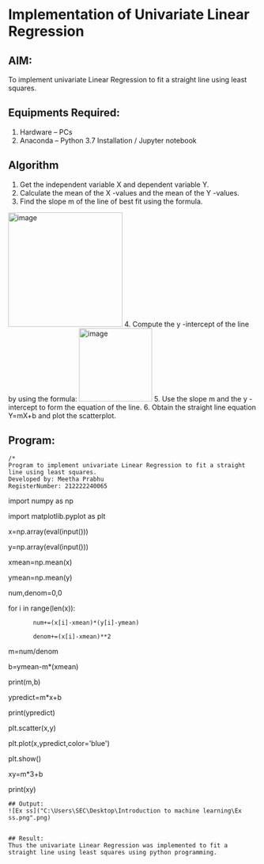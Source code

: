 # Implementation of Univariate Linear Regression
## AIM:
To implement univariate Linear Regression to fit a straight line using least squares.

## Equipments Required:
1. Hardware – PCs
2. Anaconda – Python 3.7 Installation / Jupyter notebook

## Algorithm
1. Get the independent variable X and dependent variable Y.
2. Calculate the mean of the X -values and the mean of the Y -values.
3. Find the slope m of the line of best fit using the formula. 
<img width="231" alt="image" src="https://user-images.githubusercontent.com/93026020/192078527-b3b5ee3e-992f-46c4-865b-3b7ce4ac54ad.png">
4. Compute the y -intercept of the line by using the formula:
<img width="148" alt="image" src="https://user-images.githubusercontent.com/93026020/192078545-79d70b90-7e9d-4b85-9f8b-9d7548a4c5a4.png">
5. Use the slope m and the y -intercept to form the equation of the line.
6. Obtain the straight line equation Y=mX+b and plot the scatterplot.

## Program:
```
/*
Program to implement univariate Linear Regression to fit a straight line using least squares.
Developed by: Meetha Prabhu
RegisterNumber: 212222240065
```
import numpy as np

import matplotlib.pyplot as plt

x=np.array(eval(input()))

y=np.array(eval(input()))

xmean=np.mean(x)

ymean=np.mean(y)

num,denom=0,0

for i in range(len(x)):

           num+=(x[i]-xmean)*(y[i]-ymean)
           
           denom+=(x[i]-xmean)**2
           
m=num/denom

b=ymean-m*(xmean)

print(m,b) 

ypredict=m*x+b

print(ypredict)

plt.scatter(x,y)

plt.plot(x,ypredict,color='blue')

plt.show()

xy=m*3+b

print(xy)

```
## Output:
![Ex ss]("C:\Users\SEC\Desktop\Introduction to machine learning\Ex ss.png".png)


## Result:
Thus the univariate Linear Regression was implemented to fit a straight line using least squares using python programming.
